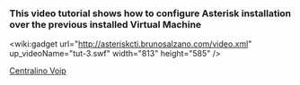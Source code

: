 ### This video tutorial shows how to configure Asterisk installation over the previous installed Virtual Machine ###

<wiki:gadget url="http://asteriskcti.brunosalzano.com/video.xml" up\_videoName="tut-3.swf" width="813" height="585" />


[Centralino Voip](http://centralino-voip.brunosalzano.com)